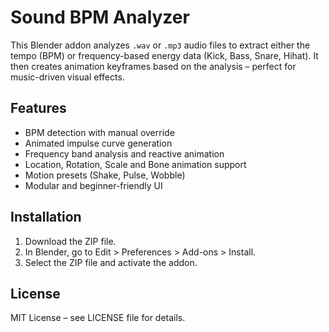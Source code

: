 # Sound BPM Analyzer

This Blender addon analyzes `.wav` or `.mp3` audio files to extract either the tempo (BPM)
or frequency-based energy data (Kick, Bass, Snare, Hihat). It then creates animation keyframes 
based on the analysis – perfect for music-driven visual effects.

## Features
- BPM detection with manual override
- Animated impulse curve generation
- Frequency band analysis and reactive animation
- Location, Rotation, Scale and Bone animation support
- Motion presets (Shake, Pulse, Wobble)
- Modular and beginner-friendly UI

## Installation
1. Download the ZIP file.
2. In Blender, go to Edit > Preferences > Add-ons > Install.
3. Select the ZIP file and activate the addon.

## License
MIT License – see LICENSE file for details.
